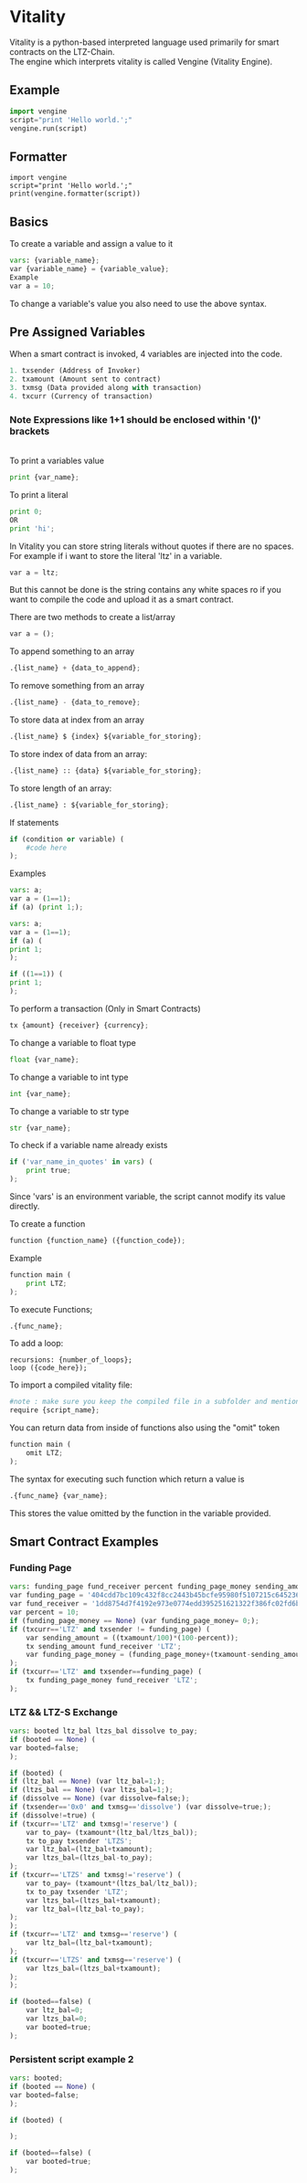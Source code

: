 # Vitality
Vitality is a python-based interpreted language used primarily for smart contracts on the LTZ-Chain.\
The engine which interprets vitality is called Vengine (Vitality Engine).
## Example
```python
import vengine
script="print 'Hello world.';"
vengine.run(script)
```
## Formatter
```
import vengine
script="print 'Hello world.';"
print(vengine.formatter(script))
```
## Basics
To create a variable and assign a value to it
```python
vars: {variable_name};
var {variable_name} = {variable_value};
Example
var a = 10;
```
To change a variable's value  you also need to use the above syntax.
## Pre Assigned Variables
When a smart contract is invoked, 4 variables are injected into the code.
```python
1. txsender (Address of Invoker)
2. txamount (Amount sent to contract)
3. txmsg (Data provided along with transaction)
4. txcurr (Currency of transaction)
```
### Note Expressions like 1+1 should be enclosed within '()' brackets
\
To print a variables value
```python
print {var_name};
```
To print a literal
```python
print 0;
OR
print 'hi';
```
In Vitality you can store string literals without quotes if there are no spaces.\
For example if i want to store the literal 'ltz' in a variable.
```python
var a = ltz;
```
But this cannot be done is the string contains any white spaces ro if you want to compile the code and upload it as a smart contract.

There are two methods to create a list/array
```python
var a = ();
```
To append something to an array
```python
.{list_name} + {data_to_append};
```
To remove something from an array
```python
.{list_name} - {data_to_remove};
```
To store data at index from an array
```python
.{list_name} $ {index} ${variable_for_storing};
```
To store index of data from an array:
```python
.{list_name} :: {data} ${variable_for_storing};
```
To store length of an array:
```python
.{list_name} : ${variable_for_storing};
```
If statements
```python
if (condition or variable) (
    #code here
);
```
Examples
```python
vars: a;
var a = (1==1);
if (a) (print 1;);
```
```python
vars: a;
var a = (1==1);
if (a) (
print 1;
);
```
```python
if ((1==1)) (
print 1;
);
```
To perform a transaction (Only in Smart Contracts)
```python
tx {amount} {receiver} {currency};
```
To change a variable to float type
```python
float {var_name};
```
To change a variable to int type
```python
int {var_name};
```
To change a variable to str type
```python
str {var_name};
```
To check if a variable name already exists
```python
if ('var_name_in_quotes' in vars) (
    print true;
);
```
Since 'vars' is an environment variable, the script cannot modify its value directly.

To create a function
```python
function {function_name} ({function_code});
```
Example
```python
function main (
    print LTZ;
);
```
To execute Functions;
```python
.{func_name};
```
To add a loop:
```
recursions: {number_of_loops};
loop ({code_here});
```
To import a compiled vitality file:
```python
#note : make sure you keep the compiled file in a subfolder and mention it in the run function | example: vengine.run(script,working_dir="{dir_name}/")
require {script_name};
```
You can return data from inside of functions also using the "omit" token
```python
function main (
    omit LTZ;
);
```
The syntax for executing such function which return a value is
```python
.{func_name} {var_name};
```
This stores the value omitted by the function in the variable provided.
## Smart Contract Examples
### Funding Page
```python
vars: funding_page fund_receiver percent funding_page_money sending_amount funding_page_money booted ltz_bal ltzs_bal dissolve to_pay;
var funding_page = '404cdd7bc109c432f8cc2443b45bcfe95980f5107215c645236e577929ac3e52';
var fund_receiver = '1dd8754d7f4192e973e0774edd395251621322f386fc02fd6b267bf4ba982cc9';
var percent = 10;
if (funding_page_money == None) (var funding_page_money= 0;);
if (txcurr=='LTZ' and txsender != funding_page) (
    var sending_amount = ((txamount/100)*(100-percent));
    tx sending_amount fund_receiver 'LTZ';
    var funding_page_money = (funding_page_money+(txamount-sending_amount));
);
if (txcurr=='LTZ' and txsender==funding_page) (
    tx funding_page_money fund_receiver 'LTZ';
);
```
### LTZ && LTZ-S Exchange
```python
vars: booted ltz_bal ltzs_bal dissolve to_pay;
if (booted == None) (
var booted=false;
);

if (booted) (
if (ltz_bal == None) (var ltz_bal=1;);
if (ltzs_bal == None) (var ltzs_bal=1;);
if (dissolve == None) (var dissolve=false;);
if (txsender=='0x0' and txmsg=='dissolve') (var dissolve=true;);
if (dissolve!=true) (
if (txcurr=='LTZ' and txmsg!='reserve') (
    var to_pay= (txamount*(ltz_bal/ltzs_bal));
    tx to_pay txsender 'LTZS';
    var ltz_bal=(ltz_bal+txamount);
    var ltzs_bal=(ltzs_bal-to_pay);
);
if (txcurr=='LTZS' and txmsg!='reserve') (
    var to_pay= (txamount*(ltzs_bal/ltz_bal));
    tx to_pay txsender 'LTZ';
    var ltzs_bal=(ltzs_bal+txamount);
    var ltz_bal=(ltz_bal-to_pay);
);
);
if (txcurr=='LTZ' and txmsg=='reserve') (
    var ltz_bal=(ltz_bal+txamount);
);
if (txcurr=='LTZS' and txmsg=='reserve') (
    var ltzs_bal=(ltzs_bal+txamount);
);
);

if (booted==false) (
    var ltz_bal=0;
    var ltzs_bal=0;
    var booted=true;
);
```
### Persistent script example 2
```python
vars: booted;
if (booted == None) (
var booted=false;
);

if (booted) (

);

if (booted==false) (
    var booted=true;
);
```